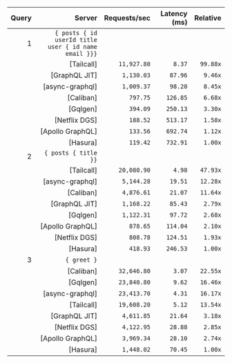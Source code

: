 <!-- PERFORMANCE_RESULTS_START -->

| Query | Server | Requests/sec | Latency (ms) | Relative |
|-------:|--------:|--------------:|--------------:|---------:|
| 1 | `{ posts { id userId title user { id name email }}}` |
|| [Tailcall] | `11,927.80` | `8.37` | `99.88x` |
|| [GraphQL JIT] | `1,130.03` | `87.96` | `9.46x` |
|| [async-graphql] | `1,009.37` | `98.20` | `8.45x` |
|| [Caliban] | `797.75` | `126.85` | `6.68x` |
|| [Gqlgen] | `394.09` | `250.13` | `3.30x` |
|| [Netflix DGS] | `188.52` | `513.17` | `1.58x` |
|| [Apollo GraphQL] | `133.56` | `692.74` | `1.12x` |
|| [Hasura] | `119.42` | `732.91` | `1.00x` |
| 2 | `{ posts { title }}` |
|| [Tailcall] | `20,080.90` | `4.98` | `47.93x` |
|| [async-graphql] | `5,144.28` | `19.51` | `12.28x` |
|| [Caliban] | `4,876.61` | `21.07` | `11.64x` |
|| [GraphQL JIT] | `1,168.22` | `85.43` | `2.79x` |
|| [Gqlgen] | `1,122.31` | `97.72` | `2.68x` |
|| [Apollo GraphQL] | `878.65` | `114.04` | `2.10x` |
|| [Netflix DGS] | `808.78` | `124.51` | `1.93x` |
|| [Hasura] | `418.93` | `246.53` | `1.00x` |
| 3 | `{ greet }` |
|| [Caliban] | `32,646.80` | `3.07` | `22.55x` |
|| [Gqlgen] | `23,840.80` | `9.62` | `16.46x` |
|| [async-graphql] | `23,413.70` | `4.31` | `16.17x` |
|| [Tailcall] | `19,608.20` | `5.12` | `13.54x` |
|| [GraphQL JIT] | `4,611.85` | `21.64` | `3.18x` |
|| [Netflix DGS] | `4,122.95` | `28.88` | `2.85x` |
|| [Apollo GraphQL] | `3,969.34` | `28.10` | `2.74x` |
|| [Hasura] | `1,448.02` | `70.45` | `1.00x` |

<!-- PERFORMANCE_RESULTS_END -->
